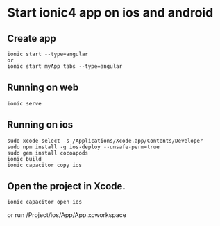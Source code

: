 # Start ionic4 app on ios and android

## Create app
```
ionic start --type=angular
or
ionic start myApp tabs --type=angular
```

## Running on web
```
ionic serve
```

## Running on ios
```
sudo xcode-select -s /Applications/Xcode.app/Contents/Developer
sudo npm install -g ios-deploy --unsafe-perm=true
sudo gem install cocoapods
ionic build
ionic capacitor copy ios
```

## Open the project in Xcode.
```
ionic capacitor open ios
```
or run /Project/ios/App/App.xcworkspace

